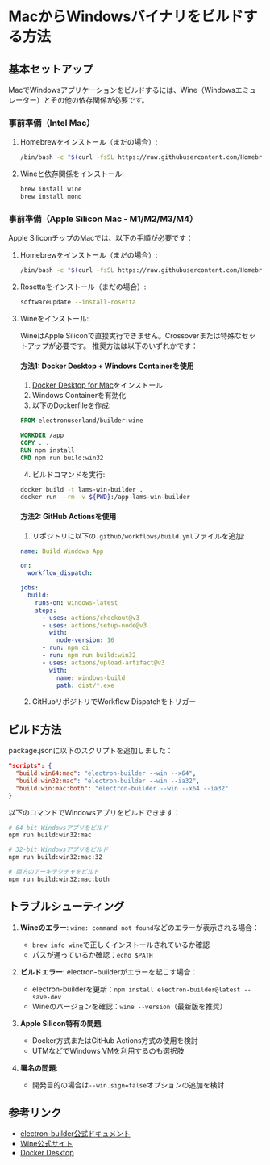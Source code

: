 # MacからWindowsバイナリをビルドする方法

## 基本セットアップ

MacでWindowsアプリケーションをビルドするには、Wine（Windowsエミュレーター）とその他の依存関係が必要です。

### 事前準備（Intel Mac）

1. Homebrewをインストール（まだの場合）:
   ```bash
   /bin/bash -c "$(curl -fsSL https://raw.githubusercontent.com/Homebrew/install/HEAD/install.sh)"
   ```

2. Wineと依存関係をインストール:
   ```bash
   brew install wine
   brew install mono
   ```

### 事前準備（Apple Silicon Mac - M1/M2/M3/M4）

Apple SiliconチップのMacでは、以下の手順が必要です：

1. Homebrewをインストール（まだの場合）:
   ```bash
   /bin/bash -c "$(curl -fsSL https://raw.githubusercontent.com/Homebrew/install/HEAD/install.sh)"
   ```

2. Rosettaをインストール（まだの場合）:
   ```bash
   softwareupdate --install-rosetta
   ```

3. Wineをインストール:

   WineはApple Siliconで直接実行できません。Crossoverまたは特殊なセットアップが必要です。
   推奨方法は以下のいずれかです：

   #### 方法1: Docker Desktop + Windows Containerを使用

   1. [Docker Desktop for Mac](https://www.docker.com/products/docker-desktop/)をインストール
   2. Windows Containerを有効化
   3. 以下のDockerfileを作成:

   ```dockerfile
   FROM electronuserland/builder:wine
   
   WORKDIR /app
   COPY . .
   RUN npm install
   CMD npm run build:win32
   ```

   4. ビルドコマンドを実行:
   ```bash
   docker build -t lams-win-builder .
   docker run --rm -v ${PWD}:/app lams-win-builder
   ```

   #### 方法2: GitHub Actionsを使用

   1. リポジトリに以下の`.github/workflows/build.yml`ファイルを追加:

   ```yaml
   name: Build Windows App
   
   on:
     workflow_dispatch:
   
   jobs:
     build:
       runs-on: windows-latest
       steps:
         - uses: actions/checkout@v3
         - uses: actions/setup-node@v3
           with:
             node-version: 16
         - run: npm ci
         - run: npm run build:win32
         - uses: actions/upload-artifact@v3
           with:
             name: windows-build
             path: dist/*.exe
   ```

   2. GitHubリポジトリでWorkflow Dispatchをトリガー

## ビルド方法

package.jsonに以下のスクリプトを追加しました：

```json
"scripts": {
  "build:win64:mac": "electron-builder --win --x64",
  "build:win32:mac": "electron-builder --win --ia32",
  "build:win:mac:both": "electron-builder --win --x64 --ia32"
}
```

以下のコマンドでWindowsアプリをビルドできます：

```bash
# 64-bit Windowsアプリをビルド
npm run build:win32:mac

# 32-bit Windowsアプリをビルド
npm run build:win32:mac:32

# 両方のアーキテクチャをビルド
npm run build:win32:mac:both
```

## トラブルシューティング

1. **Wineのエラー**: `wine: command not found`などのエラーが表示される場合：
   - `brew info wine`で正しくインストールされているか確認
   - パスが通っているか確認：`echo $PATH`

2. **ビルドエラー**: electron-builderがエラーを起こす場合：
   - electron-builderを更新：`npm install electron-builder@latest --save-dev`
   - Wineのバージョンを確認：`wine --version`（最新版を推奨）

3. **Apple Silicon特有の問題**:
   - Docker方式またはGitHub Actions方式の使用を検討
   - UTMなどでWindows VMを利用するのも選択肢

4. **署名の問題**:
   - 開発目的の場合は`--win.sign=false`オプションの追加を検討

## 参考リンク

- [electron-builder公式ドキュメント](https://www.electron.build/)
- [Wine公式サイト](https://www.winehq.org/)
- [Docker Desktop](https://www.docker.com/products/docker-desktop/)

